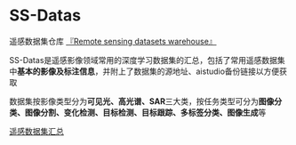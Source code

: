 # SS-Datas

遥感数据集仓库 [『Remote sensing datasets warehouse』](README.md)

SS-Datas是遥感影像领域常用的深度学习数据集的汇总，包括了常用遥感数据集中**基本的影像及标注信息**，并附上了数据集的源地址、aistudio备份链接以方便获取

数据集按影像类型分为**可见光、高光谱、SAR**三大类，按任务类型可分为**图像分类、图像分割、变化检测、目标检测、目标跟踪、多标签分类、图像生成**等

[遥感数据集汇总](summary/RS-Data-summary_CN.md)
